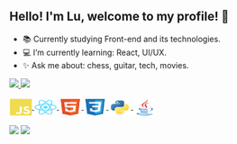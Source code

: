 ## Hello! I'm Lu, welcome to my profile! 👋


- 📚 Currently studying Front-end and its technologies.
- 💻 I’m currently learning: React, UI/UX.
- ✨ Ask me about: chess, guitar, tech, movies.

<div> 
<a href="https://github.com/Luis-FernandoD">
<img height="170em" src="https://github-readme-stats.vercel.app/api?username=Luis-FernandoD&theme=chartreuse-dark"/>
<img height="170em" src="https://github-readme-stats.vercel.app/api/top-langs/?username=Luis-FernandoD&hide_progress=true&theme=chartreuse-dark"/>
</div>
  
<div style="display: inline_block"><br>
<img align="center" alt="Lu-Js" height="30" width="40" src="https://raw.githubusercontent.com/devicons/devicon/master/icons/javascript/javascript-plain.svg">
<img align="center" alt="Lu-React" height="30" width="40" src="https://raw.githubusercontent.com/devicons/devicon/master/icons/react/react-original.svg">
<img align="center" alt="Lu-HTML" height="30" width="40" src="https://raw.githubusercontent.com/devicons/devicon/master/icons/html5/html5-original.svg">
<img align="center" alt="Lu-CSS" height="30" width="40" src="https://raw.githubusercontent.com/devicons/devicon/master/icons/css3/css3-original.svg">
<img align="center" alt="Lu-Python" height="30" width="40" src="https://raw.githubusercontent.com/devicons/devicon/master/icons/python/python-original.svg">
<img align="center" alt="Lu-java" height="30" width="40" src="https://raw.githubusercontent.com/devicons/devicon/master/icons/java/java-original.svg">
</div>
 <br>
  <div> 
  <a href="https://www.instagram.com/luluulufefe/?igshid=Yjk4NWM2ZWVkMw%3D%3D" target="_blank"><img src="https://img.shields.io/badge/-Instagram-%23E4405F?style=for-the-badge&logo=instagram&logoColor=white" target="_blank"></a>
  <a href="https://www.linkedin.com/in/luis-fernando-42a3a4245/" target="_blank"><img src="https://img.shields.io/badge/-LinkedIn-%230077B5?style=for-the-badge&logo=linkedin&logoColor=white" target="_blank"></a> 
  
</div>

 
